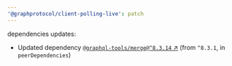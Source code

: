 ```yaml
---
'@graphprotocol/client-polling-live': patch
---
```

dependencies updates:
  - Updated dependency [`@graphql-tools/merge@^8.3.14` ↗︎](https://www.npmjs.com/package/@graphql-tools/merge/v/8.3.14) (from `^8.3.1`, in `peerDependencies`)
